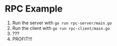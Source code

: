RPC Example
============

1. Run the server with `go run rpc-server/main.go`
2. Run the client with `go run rpc-client/main.go`
3. ???
4. PROFIT!!!
